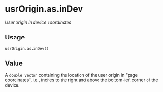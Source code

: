 usrOrigin.as.inDev
==================

_User origin in device coordinates_

Usage
-----

    usrOrigin.as.inDev()
    
Value
-----

A `double vector` containing the location of the user origin in "page coordinates",
i.e., inches to the right and above the bottom-left corner of the device.
